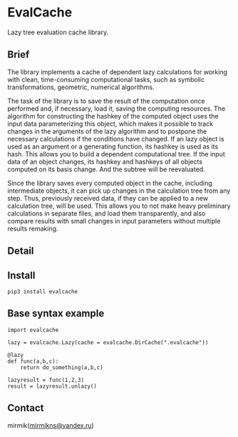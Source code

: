 # EvalCache
Lazy tree evaluation cache library.

## Brief
The library implements a cache of dependent lazy calculations for working with clean, time-consuming computational tasks, such as symbolic transformations, geometric, numerical algorithms.

The task of the library is to save the result of the computation once performed and, if necessary, load it, saving the computing resources. The algorithm for constructing the hashkey of the computed object uses the input data parameterizing this object, which makes it possible to track changes in the arguments of the lazy algorithm and to postpone the necessary calculations if the conditions have changed. If an lazy object is used as an argument or a generating function, its hashkey is used as its hash. This allows you to build a dependent computational tree. If the input data of an object changes, its hashkey and hashkeys of all objects computed on its basis change. And the subtree will be reevaluated.

Since the library saves every computed object in the cache, including intermediate objects, it can pick up changes in the calculation tree from any step. Thus, previously received data, if they can be applied to a new calculation tree, will be used. This allows you to not make heavy preliminary calculations in separate files, and load them transparently, and also compare results with small changes in input parameters without multiple results remaking.

## Detail

## Install
```pip3 install evalcache```

## Base syntax example
```
import evalcache

lazy = evalcache.Lazy(cache = evalcache.DirCache(".evalcache"))

@lazy
def func(a,b,c):
	return do_something(a,b,c)

lazyresult = func(1,2,3)
result = lazyresult.unlazy()
```

## Contact
mirmik(mirmikns@yandex.ru)
